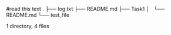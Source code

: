 #read this text
.
├── log.txt
├── README.md
├── Task1
│   └── README.md
└── test_file

1 directory, 4 files
